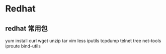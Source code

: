 # Redhat

## redhat 常用包
yum install curl wget unzip tar vim less iputils tcpdump telnet tree net-tools iproute bind-utils